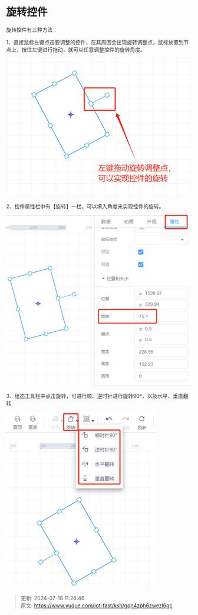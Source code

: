 # 旋转控件

<font style="color:rgb(51, 51, 51);">旋转控件有三种方法：</font>

<font style="color:rgb(51, 51, 51);">1、直接鼠标左键点击要调整的控件，在其周围会出现旋转调整点，鼠标放置到节点上，按住左键进行拖动，就可以任意调整控件的旋转角度。</font>

![1721272909954-a9d4b28d-03af-4479-8c2c-7a1423f3be41.png](./img/4V776IZxGeET0XQ0/1721272909954-a9d4b28d-03af-4479-8c2c-7a1423f3be41-853655.png)



<font style="color:rgb(51, 51, 51);">2、控件属性栏中有【旋转】一栏，可以填入角度来实现控件的旋转。</font>

![1721273035731-2ee94cc6-6e86-45f1-afc7-16333fd35def.png](./img/4V776IZxGeET0XQ0/1721273035731-2ee94cc6-6e86-45f1-afc7-16333fd35def-123655.png)

<font style="color:rgb(51, 51, 51);">3、组态工具栏中点击旋转，可进行顺、逆时针进行旋转90°，以及水平、垂直翻转</font>

![1721273186895-b6dd1db0-e272-4c90-a84d-690fc412f125.png](./img/4V776IZxGeET0XQ0/1721273186895-b6dd1db0-e272-4c90-a84d-690fc412f125-818463.png)



> 更新: 2024-07-18 11:26:46  
> 原文: <https://www.yuque.com/iot-fast/ksh/gqn4zph6zwezl6gc>